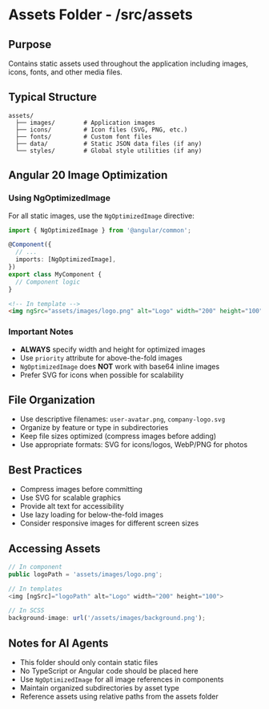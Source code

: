 # Assets Folder - /src/assets

## Purpose

Contains static assets used throughout the application including images, icons, fonts, and other media files.

## Typical Structure

```
assets/
  ├── images/        # Application images
  ├── icons/         # Icon files (SVG, PNG, etc.)
  ├── fonts/         # Custom font files
  ├── data/          # Static JSON data files (if any)
  └── styles/        # Global style utilities (if any)
```

## Angular 20 Image Optimization

### Using NgOptimizedImage

For all static images, use the `NgOptimizedImage` directive:

```typescript
import { NgOptimizedImage } from '@angular/common';

@Component({
  // ...
  imports: [NgOptimizedImage],
})
export class MyComponent {
  // Component logic
}
```

```html
<!-- In template -->
<img ngSrc="assets/images/logo.png" alt="Logo" width="200" height="100" priority />
```

### Important Notes

- **ALWAYS** specify width and height for optimized images
- Use `priority` attribute for above-the-fold images
- `NgOptimizedImage` does **NOT** work with base64 inline images
- Prefer SVG for icons when possible for scalability

## File Organization

- Use descriptive filenames: `user-avatar.png`, `company-logo.svg`
- Organize by feature or type in subdirectories
- Keep file sizes optimized (compress images before adding)
- Use appropriate formats: SVG for icons/logos, WebP/PNG for photos

## Best Practices

- Compress images before committing
- Use SVG for scalable graphics
- Provide alt text for accessibility
- Use lazy loading for below-the-fold images
- Consider responsive images for different screen sizes

## Accessing Assets

```typescript
// In component
public logoPath = 'assets/images/logo.png';

// In templates
<img [ngSrc]="logoPath" alt="Logo" width="200" height="100">

// In SCSS
background-image: url('/assets/images/background.png');
```

## Notes for AI Agents

- This folder should only contain static files
- No TypeScript or Angular code should be placed here
- Use `NgOptimizedImage` for all image references in components
- Maintain organized subdirectories by asset type
- Reference assets using relative paths from the assets folder
